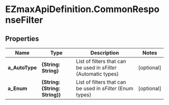 # EZmaxApiDefinition.CommonResponseFilter

## Properties

Name | Type | Description | Notes
------------ | ------------- | ------------- | -------------
**a_AutoType** | **{String: String}** | List of filters that can be used in *sFilter* (Automatic types) | [optional] 
**a_Enum** | **{String: {String: String}}** | List of filters that can be used in *sFilter* (Enum types) | [optional] 



